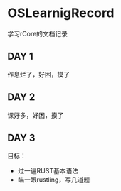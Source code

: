 # OSLearnigRecord
学习rCore的文档记录

## DAY 1
作息烂了，好困，摸了

## DAY 2
课好多，好困，摸了

## DAY 3
目标：
- 过一遍RUST基本语法
- 瞄一眼rustling，写几道题
